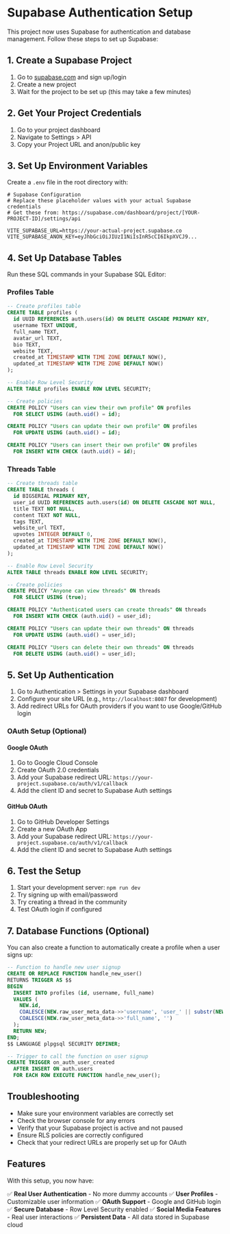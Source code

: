 # Supabase Authentication Setup

This project now uses Supabase for authentication and database management. Follow these steps to set up Supabase:

## 1. Create a Supabase Project

1. Go to [supabase.com](https://supabase.com) and sign up/login
2. Create a new project
3. Wait for the project to be set up (this may take a few minutes)

## 2. Get Your Project Credentials

1. Go to your project dashboard
2. Navigate to Settings > API
3. Copy your Project URL and anon/public key

## 3. Set Up Environment Variables

Create a `.env` file in the root directory with:

```env
# Supabase Configuration
# Replace these placeholder values with your actual Supabase credentials
# Get these from: https://supabase.com/dashboard/project/[YOUR-PROJECT-ID]/settings/api

VITE_SUPABASE_URL=https://your-actual-project.supabase.co
VITE_SUPABASE_ANON_KEY=eyJhbGciOiJIUzI1NiIsInR5cCI6IkpXVCJ9...
```

## 4. Set Up Database Tables

Run these SQL commands in your Supabase SQL Editor:

### Profiles Table
```sql
-- Create profiles table
CREATE TABLE profiles (
  id UUID REFERENCES auth.users(id) ON DELETE CASCADE PRIMARY KEY,
  username TEXT UNIQUE,
  full_name TEXT,
  avatar_url TEXT,
  bio TEXT,
  website TEXT,
  created_at TIMESTAMP WITH TIME ZONE DEFAULT NOW(),
  updated_at TIMESTAMP WITH TIME ZONE DEFAULT NOW()
);

-- Enable Row Level Security
ALTER TABLE profiles ENABLE ROW LEVEL SECURITY;

-- Create policies
CREATE POLICY "Users can view their own profile" ON profiles
  FOR SELECT USING (auth.uid() = id);

CREATE POLICY "Users can update their own profile" ON profiles
  FOR UPDATE USING (auth.uid() = id);

CREATE POLICY "Users can insert their own profile" ON profiles
  FOR INSERT WITH CHECK (auth.uid() = id);
```

### Threads Table
```sql
-- Create threads table
CREATE TABLE threads (
  id BIGSERIAL PRIMARY KEY,
  user_id UUID REFERENCES auth.users(id) ON DELETE CASCADE NOT NULL,
  title TEXT NOT NULL,
  content TEXT NOT NULL,
  tags TEXT,
  website_url TEXT,
  upvotes INTEGER DEFAULT 0,
  created_at TIMESTAMP WITH TIME ZONE DEFAULT NOW(),
  updated_at TIMESTAMP WITH TIME ZONE DEFAULT NOW()
);

-- Enable Row Level Security
ALTER TABLE threads ENABLE ROW LEVEL SECURITY;

-- Create policies
CREATE POLICY "Anyone can view threads" ON threads
  FOR SELECT USING (true);

CREATE POLICY "Authenticated users can create threads" ON threads
  FOR INSERT WITH CHECK (auth.uid() = user_id);

CREATE POLICY "Users can update their own threads" ON threads
  FOR UPDATE USING (auth.uid() = user_id);

CREATE POLICY "Users can delete their own threads" ON threads
  FOR DELETE USING (auth.uid() = user_id);
```

## 5. Set Up Authentication

1. Go to Authentication > Settings in your Supabase dashboard
2. Configure your site URL (e.g., `http://localhost:8087` for development)
3. Add redirect URLs for OAuth providers if you want to use Google/GitHub login

### OAuth Setup (Optional)

#### Google OAuth
1. Go to Google Cloud Console
2. Create OAuth 2.0 credentials
3. Add your Supabase redirect URL: `https://your-project.supabase.co/auth/v1/callback`
4. Add the client ID and secret to Supabase Auth settings

#### GitHub OAuth
1. Go to GitHub Developer Settings
2. Create a new OAuth App
3. Add your Supabase redirect URL: `https://your-project.supabase.co/auth/v1/callback`
4. Add the client ID and secret to Supabase Auth settings

## 6. Test the Setup

1. Start your development server: `npm run dev`
2. Try signing up with email/password
3. Try creating a thread in the community
4. Test OAuth login if configured

## 7. Database Functions (Optional)

You can also create a function to automatically create a profile when a user signs up:

```sql
-- Function to handle new user signup
CREATE OR REPLACE FUNCTION handle_new_user()
RETURNS TRIGGER AS $$
BEGIN
  INSERT INTO profiles (id, username, full_name)
  VALUES (
    NEW.id,
    COALESCE(NEW.raw_user_meta_data->>'username', 'user_' || substr(NEW.id::text, 1, 8)),
    COALESCE(NEW.raw_user_meta_data->>'full_name', '')
  );
  RETURN NEW;
END;
$$ LANGUAGE plpgsql SECURITY DEFINER;

-- Trigger to call the function on user signup
CREATE TRIGGER on_auth_user_created
  AFTER INSERT ON auth.users
  FOR EACH ROW EXECUTE FUNCTION handle_new_user();
```

## Troubleshooting

- Make sure your environment variables are correctly set
- Check the browser console for any errors
- Verify that your Supabase project is active and not paused
- Ensure RLS policies are correctly configured
- Check that your redirect URLs are properly set up for OAuth

## Features

With this setup, you now have:

✅ **Real User Authentication** - No more dummy accounts
✅ **User Profiles** - Customizable user information
✅ **OAuth Support** - Google and GitHub login
✅ **Secure Database** - Row Level Security enabled
✅ **Social Media Features** - Real user interactions
✅ **Persistent Data** - All data stored in Supabase cloud 